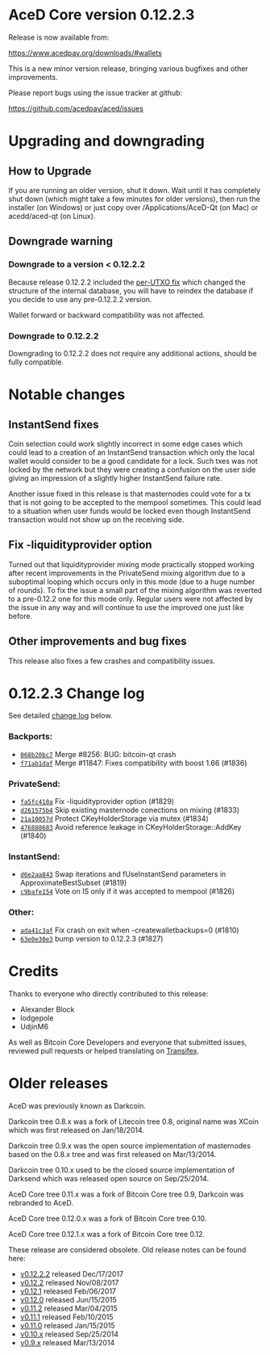 AceD Core version 0.12.2.3
==========================

Release is now available from:

  <https://www.acedpay.org/downloads/#wallets>

This is a new minor version release, bringing various bugfixes and other
improvements.

Please report bugs using the issue tracker at github:

  <https://github.com/acedpay/aced/issues>


Upgrading and downgrading
=========================

How to Upgrade
--------------

If you are running an older version, shut it down. Wait until it has completely
shut down (which might take a few minutes for older versions), then run the
installer (on Windows) or just copy over /Applications/AceD-Qt (on Mac) or
acedd/aced-qt (on Linux).

Downgrade warning
-----------------

### Downgrade to a version < 0.12.2.2

Because release 0.12.2.2 included the [per-UTXO fix](release-notes/aced/release-notes-0.12.2.2.md#per-utxo-fix)
which changed the structure of the internal database, you will have to reindex
the database if you decide to use any pre-0.12.2.2 version.

Wallet forward or backward compatibility was not affected.

### Downgrade to 0.12.2.2

Downgrading to 0.12.2.2 does not require any additional actions, should be
fully compatible.

Notable changes
===============

InstantSend fixes
-----------------

Coin selection could work slightly incorrect in some edge cases which could
lead to a creation of an InstantSend transaction which only the local wallet
would consider to be a good candidate for a lock. Such txes was not locked by
the network but they were creating a confusion on the user side giving an
impression of a slightly higher InstantSend failure rate.

Another issue fixed in this release is that masternodes could vote for a tx
that is not going to be accepted to the mempool sometimes. This could lead to
a situation when user funds would be locked even though InstantSend transaction
would not show up on the receiving side.

Fix -liquidityprovider option
-----------------------------

Turned out that liquidityprovider mixing mode practically stopped working after
recent improvements in the PrivateSend mixing algorithm due to a suboptimal
looping which occurs only in this mode (due to a huge number of rounds). To fix
the issue a small part of the mixing algorithm was reverted to a pre-0.12.2 one
for this mode only. Regular users were not affected by the issue in any way and
will continue to use the improved one just like before.

Other improvements and bug fixes
--------------------------------

This release also fixes a few crashes and compatibility issues.


0.12.2.3 Change log
===================

See detailed [change log](https://github.com/acedpay/aced/compare/v0.12.2.2...acedpay:v0.12.2.3) below.

### Backports:
- [`068b20bc7`](https://github.com/acedpay/aced/commit/068b20bc7) Merge #8256: BUG: bitcoin-qt crash
- [`f71ab1daf`](https://github.com/acedpay/aced/commit/f71ab1daf) Merge #11847: Fixes compatibility with boost 1.66 (#1836)

### PrivateSend:
- [`fa5fc418a`](https://github.com/acedpay/aced/commit/fa5fc418a) Fix -liquidityprovider option (#1829)
- [`d261575b4`](https://github.com/acedpay/aced/commit/d261575b4) Skip existing masternode conections on mixing (#1833)
- [`21a10057d`](https://github.com/acedpay/aced/commit/21a10057d) Protect CKeyHolderStorage via mutex (#1834)
- [`476888683`](https://github.com/acedpay/aced/commit/476888683) Avoid reference leakage in CKeyHolderStorage::AddKey (#1840)

### InstantSend:
- [`d6e2aa843`](https://github.com/acedpay/aced/commit/d6e2aa843) Swap iterations and fUseInstantSend parameters in ApproximateBestSubset (#1819)
- [`c9bafe154`](https://github.com/acedpay/aced/commit/c9bafe154) Vote on IS only if it was accepted to mempool (#1826)

### Other:
- [`ada41c3af`](https://github.com/acedpay/aced/commit/ada41c3af) Fix crash on exit when -createwalletbackups=0 (#1810)
- [`63e0e30e3`](https://github.com/acedpay/aced/commit/63e0e30e3) bump version to 0.12.2.3 (#1827)

Credits
=======

Thanks to everyone who directly contributed to this release:

- Alexander Block
- lodgepole
- UdjinM6

As well as Bitcoin Core Developers and everyone that submitted issues,
reviewed pull requests or helped translating on
[Transifex](https://www.transifex.com/projects/p/aced/).


Older releases
==============

AceD was previously known as Darkcoin.

Darkcoin tree 0.8.x was a fork of Litecoin tree 0.8, original name was XCoin
which was first released on Jan/18/2014.

Darkcoin tree 0.9.x was the open source implementation of masternodes based on
the 0.8.x tree and was first released on Mar/13/2014.

Darkcoin tree 0.10.x used to be the closed source implementation of Darksend
which was released open source on Sep/25/2014.

AceD Core tree 0.11.x was a fork of Bitcoin Core tree 0.9,
Darkcoin was rebranded to AceD.

AceD Core tree 0.12.0.x was a fork of Bitcoin Core tree 0.10.

AceD Core tree 0.12.1.x was a fork of Bitcoin Core tree 0.12.

These release are considered obsolete. Old release notes can be found here:

- [v0.12.2.2](release-notes/aced/release-notes-0.12.2.2.md) released Dec/17/2017
- [v0.12.2](release-notes/aced/release-notes-0.12.2.md) released Nov/08/2017
- [v0.12.1](release-notes/aced/release-notes-0.12.1.md) released Feb/06/2017
- [v0.12.0](release-notes/aced/release-notes-0.12.0.md) released Jun/15/2015
- [v0.11.2](release-notes/aced/release-notes-0.11.2.md) released Mar/04/2015
- [v0.11.1](release-notes/aced/release-notes-0.11.1.md) released Feb/10/2015
- [v0.11.0](release-notes/aced/release-notes-0.11.0.md) released Jan/15/2015
- [v0.10.x](release-notes/aced/release-notes-0.10.0.md) released Sep/25/2014
- [v0.9.x](release-notes/aced/release-notes-0.9.0.md) released Mar/13/2014

